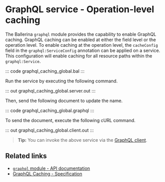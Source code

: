 # GraphQL service - Operation-level caching

The Ballerina `graphql` module provides the capability to enable GraphQL caching. GraphQL caching can be enabled at either the field level or the operation level. To enable caching at the operation level, the `cacheConfig` field in the `graphql:ServiceConfig` annotation can be applied on a service. This configuration will enable caching for all resource paths within the `graphql:Service`.

::: code graphql_caching_global.bal :::

Run the service by executing the following command.

::: out graphql_caching_global.server.out :::

Then, send the following document to update the name.

::: code graphql_caching_global.graphql :::

To send the document, execute the following cURL command.

::: out graphql_caching_global.client.out :::

>**Tip:** You can invoke the above service via the [GraphQL client](/learn/by-example/graphql-client-query-endpoint/).

## Related links
- [`graphql` module - API documentation](https://lib.ballerina.io/ballerina/graphql/latest)
- [GraphQL Caching - Specification](/spec/graphql/#107-caching)
